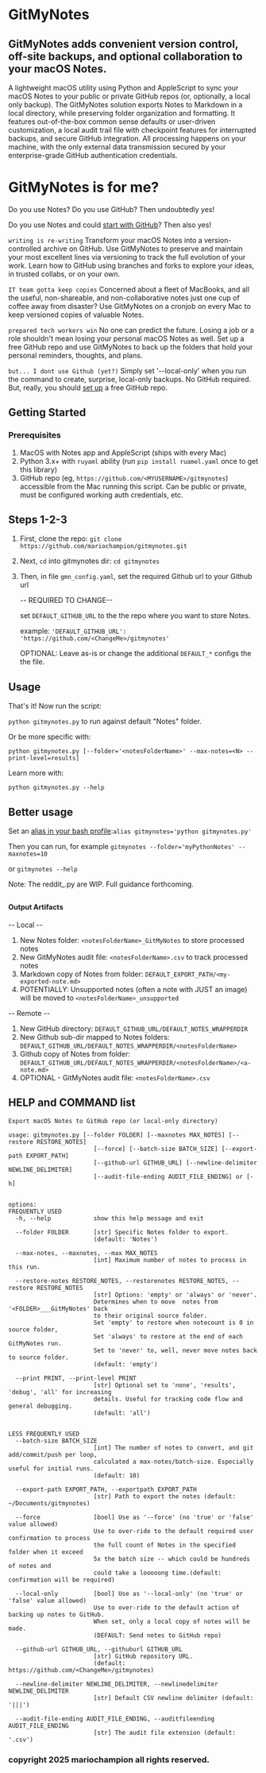# GitMyNotes
## GitMyNotes adds convenient version control, off-site backups, and optional collaboration to your macOS Notes.

A lightweight macOS utility using Python and AppleScript to sync your macOS Notes to your public or private GitHub repos (or, optionally, a local only backup). The GitMyNotes solution exports Notes to Markdown in a local directory, while preserving folder organization and formatting. It features out-of-the-box common sense defaults or user-driven customization, a local audit trail file with checkpoint features for interrupted backups, and secure GitHub integration. All processing happens on your machine, with the only external data transmission secured by your enterprise-grade GitHub authentication credentials.


# GitMyNotes is for me?

Do you use Notes? Do you use GitHub? Then undoubtedly yes!

Do you use Notes and could [start with GitHub](https://docs.github.com/en/get-started/start-your-journey)? Then also yes!

`writing is re-writing`
Transform your macOS Notes into a version-controlled archive on GitHub. Use GitMyNotes to preserve and maintain your most excellent lines via versioning to track the full evolution of your work. Learn how to GitHub using branches and forks to explore your ideas, in trusted collabs, or on your own.


`IT team gotta keep copies`
Concerned about a fleet of MacBooks, and all the useful, non-shareable, and non-collaborative notes just one cup of coffee away from disaster? Use GitMyNotes on a cronjob on every Mac to keep versioned copies of valuable Notes.


`prepared tech workers win`
No one can predict the future. Losing a job or a role shouldn't mean losing your personal macOS Notes as well. Set up a free GitHub repo and use GitMyNotes to back up the folders that hold your personal reminders, thoughts, and plans.


`but... I dont use Github (yet?)`
Simply set '--local-only' when you run the command to create, surprise, local-only backups. No GitHub required. But, really, you should [set up](https://docs.github.com/en/get-started/start-your-journey) a free GitHub repo.


## Getting Started

### Prerequisites
1. MacOS with Notes app and AppleScript (ships with every Mac)
2. Python 3.x+ with `ruyaml` ability (run `pip install ruamel.yaml` once to get this library)
3. GitHub repo (eg, `https://github.com/<MYUSERNAME>/gitmynotes`) accessible from the Mac running this script. Can be public or private, must be configured working auth credentials, etc.


## Steps 1-2-3
1. First, clone the repo: `git clone https://github.com/mariochampion/gitmynotes.git`

2. Next, `cd` into gitmynotes dir: `cd gitmynotes`

3. Then, in file `gmn_config.yaml`, set the required Github url to your Github url

	-- REQUIRED TO CHANGE--
	
	set `DEFAULT_GITHUB_URL` to the the repo where you want to store Notes.
	
	example: `'DEFAULT_GITHUB_URL': 'https://github.com/<ChangeMe>/gitmynotes'`
	
	OPTIONAL: Leave as-is or change the additional `DEFAULT_*` configs the the file.
	



## Usage

That's it! Now run the script:

`python gitmynotes.py` to run against default "Notes" folder. 

Or be more specific with:

`python gitmynotes.py [--folder='<notesFolderName>' --max-notes=<N> --print-level=results]`

Learn more with:

`python gitmynotes.py --help`



## Better usage

Set an [alias in your bash profile](https://www.google.com/search?q=set+up+alias+in+mac+bash+profile):`alias gitmynotes='python gitmynotes.py'`

Then you can run, for example `gitmynotes --folder='myPythonNotes' --maxnotes=10`

or `gitmynotes --help`


Note: The reddit_<x>.py are WIP. Full guidance forthcoming.


## 
#### Output Artifacts
-- Local --

1. New Notes folder: `<notesFolderName>_GitMyNotes` to store processed notes
2. New GitMyNotes audit file: `<notesFolderName>.csv` to track processed notes
3. Markdown copy of Notes from folder: `DEFAULT_EXPORT_PATH/<my-exported-note.md>`
4. POTENTIALLY: Unsupported notes (often a note with JUST an image) will be moved to `<notesFolderName>_unsupported`

-- Remote --
1. New GitHub directory: `DEFAULT_GITHUB_URL/DEFAULT_NOTES_WRAPPERDIR`
2. New Github sub-dir mapped to Notes folders: `DEFAULT_GITHUB_URL/DEFAULT_NOTES_WRAPPERDIR/<notesFolderName>`
3. Github copy of Notes from folder: `DEFAULT_GITHUB_URL/DEFAULT_NOTES_WRAPPERDIR/<notesFolderName>/<a-note.md>`
4. OPTIONAL - GitMyNotes audit file: `<notesFolderName>.csv`



## HELP and COMMAND list


```
Export macOS Notes to GitHub repo (or local-only directory)

usage: gitmynotes.py [--folder FOLDER] [--maxnotes MAX_NOTES] [--restore RESTORE_NOTES]
                        [--force] [--batch-size BATCH_SIZE] [--export-path EXPORT_PATH]
                        [--github-url GITHUB_URL] [--newline-delimiter NEWLINE_DELIMITER] 
                        [--audit-file-ending AUDIT_FILE_ENDING] or [-h]


options:
FREQUENTLY USED
  -h, --help            show this help message and exit
  
  --folder FOLDER       [str] Specific Notes folder to export.
                        (default: 'Notes')
  
  --max-notes, --maxnotes, --max MAX_NOTES
                        [int] Maximum number of notes to process in this run.
  
  --restore-notes RESTORE_NOTES, --restorenotes RESTORE_NOTES, --restore RESTORE_NOTES
                        [str] Options: 'empty' or 'always' or 'never'. 
                        Determines when to move  notes from '<FOLDER>___GitMyNotes' back 
                        to their original source folder. 
                        Set 'empty' to restore when notecount is 0 in source folder, 
                        Set 'always' to restore at the end of each GitMyNotes run. 
                        Set to 'never' to, well, never move notes back to source folder.
                        (default: 'empty')                        
  
  --print PRINT, --print-level PRINT
                        [str] Optional set to 'none', 'results', 'debug', 'all' for increasing 
                        details. Useful for tracking code flow and general debugging.
                        (default: 'all')

                        
LESS FREQUENTLY USED                        
  --batch-size BATCH_SIZE
                        [int] The number of notes to convert, and git add/commit/push per loop, 
                        calculated a max-notes/batch-size. Especially useful for initial runs.
                        (default: 10)
  
  --export-path EXPORT_PATH, --exportpath EXPORT_PATH
                        [str] Path to export the notes (default: ~/Documents/gitmynotes)
  
  --force               [bool] Use as '--force' (no 'true' or 'false' value allowed) 
                        Use to over-ride to the default required user confirmation to process 
                        the full count of Notes in the specified folder when it exceed 
                        5x the batch size -- which could be hundreds of notes and 
                        could take a looooong time.(default: confirmation will be required)                        
  
  --local-only          [bool] Use as '--local-only' (no 'true' or 'false' value allowed) 
                        Use to over-ride to the default action of backing up notes to GitHub. 
                        When set, only a local copy of notes will be made. 
                        (DEFAULT: Send notes to GitHub repo)
  
  --github-url GITHUB_URL, --githuburl GITHUB_URL
                        [str] GitHub repository URL. 
                        (default: https://github.com/<ChangeMe>/gitmynotes)
  
  --newline-delimiter NEWLINE_DELIMITER, --newlinedelimiter NEWLINE_DELIMITER
                        [str] Default CSV newline delimiter (default: '|||')
  
  --audit-file-ending AUDIT_FILE_ENDING, --auditfileending AUDIT_FILE_ENDING
                        [str] The audit file extension (default: '.csv')

```


### copyright 2025 mariochampion all rights reserved.